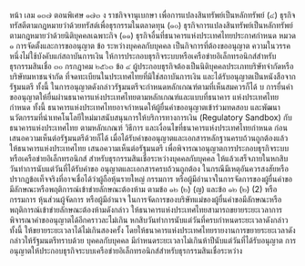 หน้า
เลม ๑๓๗ ตอนพิเศษ ๑๗๓ ง ราชกิจจานุเบกษา
เพื่อการแปลงสินทรัพย์เป็นหลักทรัพย์
(๔) ธุรกิจทรัสตีตามกฎหมายว่าด้วยทรัสต์เพื่อธุรกรรมในตลาดทุน
(๑๐) ธุรกิจการแปลงสินทรัพย์เป็นหลักทรัพย์ ตามกฎหมายว่าด้วยนิติบุคคลเฉพาะกิจ
(๑๑) ธุรกิจอื่นที่ธนาคารแห่งประเทศไทยประกาศกำหนด
หมวด ๑
การจัดตั้งและการขออนุญาต
ข้อ
ระหว่างบุคคลกับบุคคล เป็นกิจการที่ต้องขออนุญาต
ความในวรรคหนึ่งไม่ใช้บังคับแก่สถาบันการเงิน
ให้การประกอบธุรกิจระบบหรือเครือข่ายอิเล็กทรอนิกส์สำหรับธุรกรรมสินเชื่อ
๓๐ กรกฎาคม ๒๕๖๓
ข้อ ๔ ผู้ประกอบธุรกิจต้องเป็นนิติบุคคลประเภทบริษัทจำกัดหรือบริษัทมหาชนจำกัด
ที่จดทะเบียนในประเทศไทยที่มิใช่สถาบันการเงิน และได้รับอนุญาตเป็นหนังสือจากรัฐมนตรี ทั้งนี้
ในการอนุญาตดังกล่าวรัฐมนตรีจะกำหนดหลักเกณฑ์ตามที่เห็นสมควรก็ได้
บ
การยื่นคําขออนุญาตให้ยื่นผ่านธนาคารแห่งประเทศไทยตามหลักเกณฑ์และแบบที่ธนาคาร
แห่งประเทศไทยกำหนด ทั้งนี้ ธนาคารแห่งประเทศไทยอาจกำหนดให้ผู้ยื่นคำขออนุญาตเข้าร่วมทดสอบ
และพัฒนานวัตกรรมที่นำเทคโนโลยีใหม่มาสนับสนุนการให้บริการทางการเงิน (Regulatory Sandbox)
กับธนาคารแห่งประเทศไทย ตามหลักเกณฑ์ วิธีการ และเงื่อนไขที่ธนาคารแห่งประเทศไทยกําหนด
ก่อนเสนอความเห็นต่อรัฐมนตรีด้วยก็ได้
เมื่อได้รับคำขออนุญาตและเอกสารหลักฐานครบถ้วนถูกต้องแล้ว ให้ธนาคารแห่งประเทศไทย
เสนอความเห็นต่อรัฐมนตรี เพื่อพิจารณาอนุญาตการประกอบธุรกิจระบบหรือเครือข่ายอิเล็กทรอนิกส์
สําหรับธุรกรรมสินเชื่อระหว่างบุคคลกับบุคคล ให้แล้วเสร็จภายในหกสิบวันทำการนับแต่วันที่ได้รับคำขอ
อนุญาตและเอกสารครบถ้วนถูกต้อง
ในกรณีมีเหตุอันควรสงสัยหรือปรากฏข้อเท็จจริงที่อาจเชื่อได้ว่าผู้ถือหุ้นรายใหญ่ กรรมการ
หรือผู้มีอำนาจในการจัดการของผู้ยื่นคำขอมีลักษณะหรือพฤติการณ์เข้าข่ายลักษณะต้องห้าม
ตามข้อ ๑๒ (๒) (ญ) และข้อ ๑๒ (๒) (2) หรือกรรมการ หุ้นส่วนผู้จัดการ หรือผู้มีอำนาจ
ในการจัดการของบริษัทแม่ของผู้ยื่นคำขอมีลักษณะหรือพฤติการณ์เข้าข่ายลักษณะต้องห้ามดังกล่าว
ให้ธนาคารแห่งประเทศไทยสามารถขยายระยะเวลาการพิจารณาคำขออนุญาตได้อีกคราวละไม่เกิน
หกสิบวันทำการนับแต่วันที่ครบกำหนดระยะเวลาดังกล่าว ทั้งนี้ ให้ขยายระยะเวลาได้ไม่เกินสองครั้ง
โดยให้ธนาคารแห่งประเทศไทยรายงานการขยายระยะเวลาดังกล่าวให้รัฐมนตรีทราบด้วย
บุคคลกับบุคคล มีกําหนดระยะเวลาไม่เกินห้าปีนับแต่วันที่ได้รับอนุญาต
การอนุญาตให้ประกอบธุรกิจระบบเครือข่ายอิเล็กทรอนิกส์สำหรับธุรกรรมสินเชื่อระหว่าง
